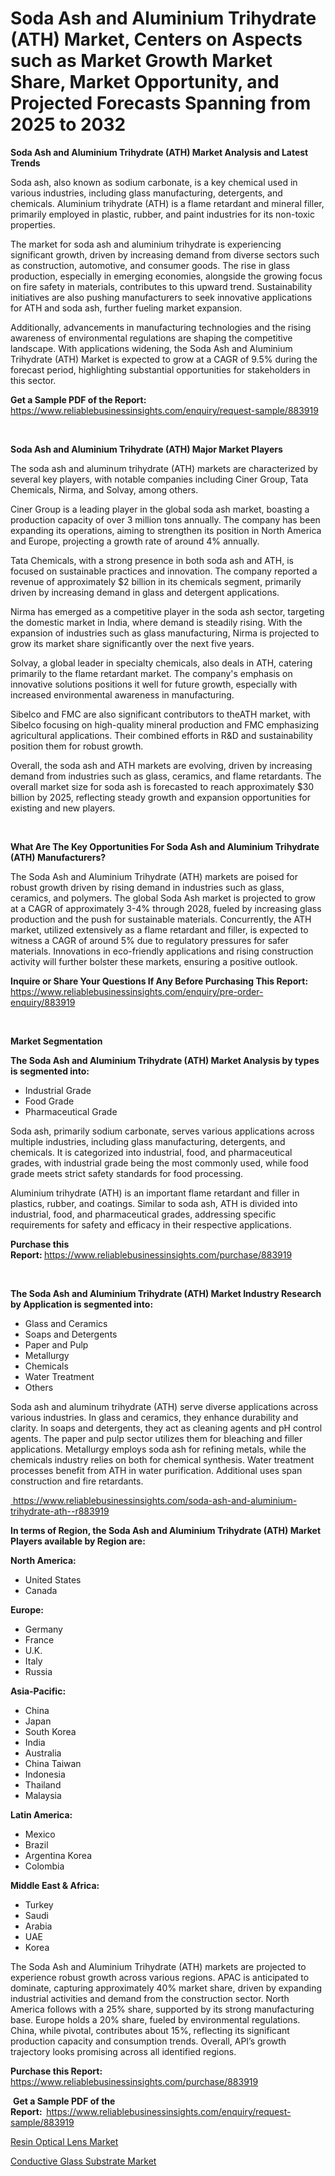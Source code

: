 <p><h1>Soda Ash and Aluminium Trihydrate (ATH) Market, Centers on Aspects such as Market Growth Market Share, Market Opportunity, and Projected Forecasts Spanning from 2025 to 2032</h1></p><p><strong>Soda Ash and Aluminium Trihydrate (ATH) Market Analysis and Latest Trends</strong></p>
<p><p>Soda ash, also known as sodium carbonate, is a key chemical used in various industries, including glass manufacturing, detergents, and chemicals. Aluminium trihydrate (ATH) is a flame retardant and mineral filler, primarily employed in plastic, rubber, and paint industries for its non-toxic properties.</p><p>The market for soda ash and aluminium trihydrate is experiencing significant growth, driven by increasing demand from diverse sectors such as construction, automotive, and consumer goods. The rise in glass production, especially in emerging economies, alongside the growing focus on fire safety in materials, contributes to this upward trend. Sustainability initiatives are also pushing manufacturers to seek innovative applications for ATH and soda ash, further fueling market expansion. </p><p>Additionally, advancements in manufacturing technologies and the rising awareness of environmental regulations are shaping the competitive landscape. With applications widening, the Soda Ash and Aluminium Trihydrate (ATH) Market is expected to grow at a CAGR of 9.5% during the forecast period, highlighting substantial opportunities for stakeholders in this sector.</p></p>
<p><strong>Get a Sample PDF of the Report:&nbsp;</strong> <a href="https://www.reliablebusinessinsights.com/enquiry/request-sample/883919?utm_campaign=1873&utm_medium=2&utm_source=Github&utm_content=ia&utm_term=01022025&utm_id=soda-ash-and-aluminium-trihydrate-ath">https://www.reliablebusinessinsights.com/enquiry/request-sample/883919</a></p>
<p>&nbsp;</p>
<p><strong>Soda Ash and Aluminium Trihydrate (ATH) Major Market Players</strong></p>
<p><p>The soda ash and aluminum trihydrate (ATH) markets are characterized by several key players, with notable companies including Ciner Group, Tata Chemicals, Nirma, and Solvay, among others. </p><p>Ciner Group is a leading player in the global soda ash market, boasting a production capacity of over 3 million tons annually. The company has been expanding its operations, aiming to strengthen its position in North America and Europe, projecting a growth rate of around 4% annually.</p><p>Tata Chemicals, with a strong presence in both soda ash and ATH, is focused on sustainable practices and innovation. The company reported a revenue of approximately $2 billion in its chemicals segment, primarily driven by increasing demand in glass and detergent applications.</p><p>Nirma has emerged as a competitive player in the soda ash sector, targeting the domestic market in India, where demand is steadily rising. With the expansion of industries such as glass manufacturing, Nirma is projected to grow its market share significantly over the next five years.</p><p>Solvay, a global leader in specialty chemicals, also deals in ATH, catering primarily to the flame retardant market. The company's emphasis on innovative solutions positions it well for future growth, especially with increased environmental awareness in manufacturing.</p><p>Sibelco and FMC are also significant contributors to theATH market, with Sibelco focusing on high-quality mineral production and FMC emphasizing agricultural applications. Their combined efforts in R&D and sustainability position them for robust growth.</p><p>Overall, the soda ash and ATH markets are evolving, driven by increasing demand from industries such as glass, ceramics, and flame retardants. The overall market size for soda ash is forecasted to reach approximately $30 billion by 2025, reflecting steady growth and expansion opportunities for existing and new players.</p></p>
<p>&nbsp;</p>
<p><strong>What Are The Key Opportunities For Soda Ash and Aluminium Trihydrate (ATH) Manufacturers?</strong></p>
<p><p>The Soda Ash and Aluminium Trihydrate (ATH) markets are poised for robust growth driven by rising demand in industries such as glass, ceramics, and polymers. The global Soda Ash market is projected to grow at a CAGR of approximately 3-4% through 2028, fueled by increasing glass production and the push for sustainable materials. Concurrently, the ATH market, utilized extensively as a flame retardant and filler, is expected to witness a CAGR of around 5% due to regulatory pressures for safer materials. Innovations in eco-friendly applications and rising construction activity will further bolster these markets, ensuring a positive outlook.</p></p>
<p><strong>Inquire or Share Your Questions If Any Before Purchasing This Report:</strong> <a href="https://www.reliablebusinessinsights.com/enquiry/pre-order-enquiry/883919?utm_campaign=1873&utm_medium=2&utm_source=Github&utm_content=ia&utm_term=01022025&utm_id=soda-ash-and-aluminium-trihydrate-ath">https://www.reliablebusinessinsights.com/enquiry/pre-order-enquiry/883919</a></p>
<p>&nbsp;</p>
<p><strong>Market Segmentation</strong></p>
<p><strong>The Soda Ash and Aluminium Trihydrate (ATH) Market Analysis by types is segmented into:</strong></p>
<p><ul><li>Industrial Grade</li><li>Food Grade</li><li>Pharmaceutical Grade</li></ul></p>
<p><p>Soda ash, primarily sodium carbonate, serves various applications across multiple industries, including glass manufacturing, detergents, and chemicals. It is categorized into industrial, food, and pharmaceutical grades, with industrial grade being the most commonly used, while food grade meets strict safety standards for food processing. </p><p>Aluminium trihydrate (ATH) is an important flame retardant and filler in plastics, rubber, and coatings. Similar to soda ash, ATH is divided into industrial, food, and pharmaceutical grades, addressing specific requirements for safety and efficacy in their respective applications.</p></p>
<p><strong>Purchase this Report:&nbsp;</strong><a href="https://www.reliablebusinessinsights.com/purchase/883919?utm_campaign=1873&utm_medium=2&utm_source=Github&utm_content=ia&utm_term=01022025&utm_id=soda-ash-and-aluminium-trihydrate-ath">https://www.reliablebusinessinsights.com/purchase/883919</a></p>
<p>&nbsp;</p>
<p><strong>The Soda Ash and Aluminium Trihydrate (ATH) Market Industry Research by Application is segmented into:</strong></p>
<p><ul><li>Glass and Ceramics</li><li>Soaps and Detergents</li><li>Paper and Pulp</li><li>Metallurgy</li><li>Chemicals</li><li>Water Treatment</li><li>Others</li></ul></p>
<p><p>Soda ash and aluminum trihydrate (ATH) serve diverse applications across various industries. In glass and ceramics, they enhance durability and clarity. In soaps and detergents, they act as cleaning agents and pH control agents. The paper and pulp sector utilizes them for bleaching and filler applications. Metallurgy employs soda ash for refining metals, while the chemicals industry relies on both for chemical synthesis. Water treatment processes benefit from ATH in water purification. Additional uses span construction and fire retardants.</p></p>
<p><a href="https://www.reliablebusinessinsights.com/soda-ash-and-aluminium-trihydrate-ath--r883919?utm_campaign=1873&utm_medium=2&utm_source=Github&utm_content=ia&utm_term=01022025&utm_id=soda-ash-and-aluminium-trihydrate-ath">&nbsp;https://www.reliablebusinessinsights.com/soda-ash-and-aluminium-trihydrate-ath--r883919</a></p>
<p><strong>In terms of Region, the Soda Ash and Aluminium Trihydrate (ATH) Market Players available by Region are:</strong></p>
<p>
    <p> <strong> North America: </strong>
        <ul>
            <li>United States</li>
            <li>Canada</li>
        </ul>
        </p> 
    <p> <strong> Europe: </strong>
        <ul>
            <li>Germany</li>
            <li>France</li>
            <li>U.K.</li>
            <li>Italy</li>
            <li>Russia</li>
        </ul>
        </p> 
    <p> <strong> Asia-Pacific: </strong>
        <ul>
            <li>China</li>
            <li>Japan</li>
            <li>South Korea</li>
            <li>India</li>
            <li>Australia</li>
            <li>China Taiwan</li>
            <li>Indonesia</li>
            <li>Thailand</li>
            <li>Malaysia</li>
        </ul>
        </p> 
    <p> <strong> Latin America: </strong>
        <ul>
            <li>Mexico</li>
            <li>Brazil</li>
            <li>Argentina Korea</li>
            <li>Colombia</li>
        </ul>
        </p> 
    <p> <strong> Middle East & Africa: </strong>
        <ul>
            <li>Turkey</li>
            <li>Saudi</li>
            <li>Arabia</li>
            <li>UAE</li>
            <li>Korea</li>
        </ul>
    </p>
    </p>
<p><p>The Soda Ash and Aluminium Trihydrate (ATH) markets are projected to experience robust growth across various regions. APAC is anticipated to dominate, capturing approximately 40% market share, driven by expanding industrial activities and demand from the construction sector. North America follows with a 25% share, supported by its strong manufacturing base. Europe holds a 20% share, fueled by environmental regulations. China, while pivotal, contributes about 15%, reflecting its significant production capacity and consumption trends. Overall, API’s growth trajectory looks promising across all identified regions.</p></p>
<p><strong>Purchase this Report: </strong><a href="https://www.reliablebusinessinsights.com/purchase/883919?utm_campaign=1873&utm_medium=2&utm_source=Github&utm_content=ia&utm_term=01022025&utm_id=soda-ash-and-aluminium-trihydrate-ath">https://www.reliablebusinessinsights.com/purchase/883919</a></p>
<p>&nbsp;<strong>Get a Sample PDF of the Report:&nbsp;&nbsp;</strong><a href="https://www.reliablebusinessinsights.com/enquiry/request-sample/883919?utm_campaign=1873&utm_medium=2&utm_source=Github&utm_content=ia&utm_term=01022025&utm_id=soda-ash-and-aluminium-trihydrate-ath">https://www.reliablebusinessinsights.com/enquiry/request-sample/883919</a></p>
<p><strong></strong></p>
<p><p><a href="https://github.com/amoakuolaopa/Market-Research-Report-List-1/blob/main/resin-optical-lens-market.md?utm_campaign=1873&utm_medium=2&utm_source=Github&utm_content=ia&utm_term=01022025&utm_id=soda-ash-and-aluminium-trihydrate-ath">Resin Optical Lens Market</a></p><p><a href="https://github.com/aidelndasse/Market-Research-Report-List-1/blob/main/conductive-glass-substrate-market.md?utm_campaign=1873&utm_medium=2&utm_source=Github&utm_content=ia&utm_term=01022025&utm_id=soda-ash-and-aluminium-trihydrate-ath">Conductive Glass Substrate Market</a></p></p>